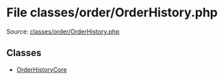 File classes/order/OrderHistory.php
=========

Source: [classes/order/OrderHistory.php](https://github.com/PrestaShop/PrestaShop/blob/1.6.0.4/classes/order/OrderHistory.php)


Classes
-------

* [OrderHistoryCore](class.OrderHistoryCore.md)

